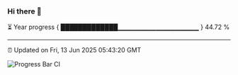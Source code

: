 ### Hi there 👋

⏳ Year progress { █████████████▁▁▁▁▁▁▁▁▁▁▁▁▁▁▁▁▁ } 44.72 %

---

⏰ Updated on Fri, 13 Jun 2025 05:43:20 GMT

![Progress Bar CI](https://github.com/IshwaranRudhara/GIT-ACTION/workflows/Progress%20Bar%20CI/badge.svg)
